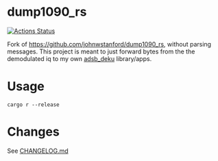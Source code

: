 # dump1090_rs
[![Actions Status](https://github.com/wcampbell0x2a/dump1090_rs/workflows/CI/badge.svg)](https://github.com/wcampbell0x2a/dump1090_rs/actions)

Fork of https://github.com/johnwstanford/dump1090_rs, without parsing messages.
This project is meant to just forward bytes from the the demodulated iq to my own [adsb_deku](https://github.com/wcampbell0x2a/adsb_deku) library/apps.

# Usage

```
cargo r --release
```

# Changes
See [CHANGELOG.md](https://github.com/wcampbell0x2a/dump1090_rs/blob/master/CHANGELOG.md)
